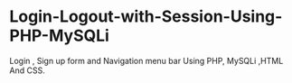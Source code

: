 # Login-Logout-with-Session-Using-PHP-MySQLi
Login , Sign up form and Navigation menu bar Using PHP, MySQLi ,HTML And CSS.

